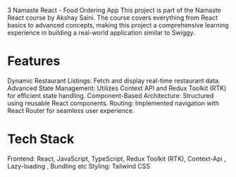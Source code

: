3 Namaste React -  Food Ordering App
This project is part of the Namaste React course by Akshay Saini. The course covers everything from React basics to advanced concepts, making this project a comprehensive learning experience in building a real-world application similar to Swiggy.

# Features
Dynamic Restaurant Listings: Fetch and display real-time restaurant data.
Advanced State Management: Utilizes Context API and Redux Toolkit (RTK) for efficient state handling.
Component-Based Architecture: Structured using reusable React components.
Routing: Implemented navigation with React Router for seamless user experience.

# Tech Stack
Frontend: React, JavaScript, TypeScript, Redux Toolkit (RTK), Context-Api , Lazy-loading , Bundling etc
Styling: Tailwind CSS




